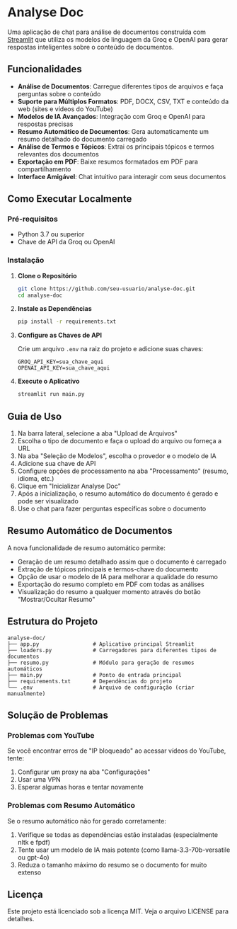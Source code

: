 # Analyse Doc

Uma aplicação de chat para análise de documentos construída com [Streamlit](https://streamlit.io) que utiliza os modelos de linguagem da Groq e OpenAI para gerar respostas inteligentes sobre o conteúdo de documentos.

## Funcionalidades

- **Análise de Documentos**: Carregue diferentes tipos de arquivos e faça perguntas sobre o conteúdo
- **Suporte para Múltiplos Formatos**: PDF, DOCX, CSV, TXT e conteúdo da web (sites e vídeos do YouTube)
- **Modelos de IA Avançados**: Integração com Groq e OpenAI para respostas precisas
- **Resumo Automático de Documentos**: Gera automaticamente um resumo detalhado do documento carregado
- **Análise de Termos e Tópicos**: Extrai os principais tópicos e termos relevantes dos documentos
- **Exportação em PDF**: Baixe resumos formatados em PDF para compartilhamento
- **Interface Amigável**: Chat intuitivo para interagir com seus documentos

## Como Executar Localmente

### Pré-requisitos

- Python 3.7 ou superior
- Chave de API da Groq ou OpenAI

### Instalação

1. **Clone o Repositório**

   ```bash
   git clone https://github.com/seu-usuario/analyse-doc.git
   cd analyse-doc
   ```

2. **Instale as Dependências**

   ```bash
   pip install -r requirements.txt
   ```

3. **Configure as Chaves de API**

   Crie um arquivo `.env` na raiz do projeto e adicione suas chaves:

   ```
   GROQ_API_KEY=sua_chave_aqui
   OPENAI_API_KEY=sua_chave_aqui
   ```

4. **Execute o Aplicativo**

   ```bash
   streamlit run main.py
   ```

## Guia de Uso

1. Na barra lateral, selecione a aba "Upload de Arquivos"
2. Escolha o tipo de documento e faça o upload do arquivo ou forneça a URL
3. Na aba "Seleção de Modelos", escolha o provedor e o modelo de IA
4. Adicione sua chave de API
5. Configure opções de processamento na aba "Processamento" (resumo, idioma, etc.)
6. Clique em "Inicializar Analyse Doc"
7. Após a inicialização, o resumo automático do documento é gerado e pode ser visualizado
8. Use o chat para fazer perguntas específicas sobre o documento

## Resumo Automático de Documentos

A nova funcionalidade de resumo automático permite:

- Geração de um resumo detalhado assim que o documento é carregado
- Extração de tópicos principais e termos-chave do documento
- Opção de usar o modelo de IA para melhorar a qualidade do resumo
- Exportação do resumo completo em PDF com todas as análises
- Visualização do resumo a qualquer momento através do botão "Mostrar/Ocultar Resumo"

## Estrutura do Projeto

```
analyse-doc/
├── app.py                 # Aplicativo principal Streamlit
├── loaders.py             # Carregadores para diferentes tipos de documentos
├── resumo.py              # Módulo para geração de resumos automáticos
├── main.py                # Ponto de entrada principal
├── requirements.txt       # Dependências do projeto
└── .env                   # Arquivo de configuração (criar manualmente)
```

## Solução de Problemas

### Problemas com YouTube

Se você encontrar erros de "IP bloqueado" ao acessar vídeos do YouTube, tente:

1. Configurar um proxy na aba "Configurações"
2. Usar uma VPN
3. Esperar algumas horas e tentar novamente

### Problemas com Resumo Automático

Se o resumo automático não for gerado corretamente:

1. Verifique se todas as dependências estão instaladas (especialmente nltk e fpdf)
2. Tente usar um modelo de IA mais potente (como llama-3.3-70b-versatile ou gpt-4o)
3. Reduza o tamanho máximo do resumo se o documento for muito extenso

## Licença

Este projeto está licenciado sob a licença MIT. Veja o arquivo LICENSE para detalhes.
